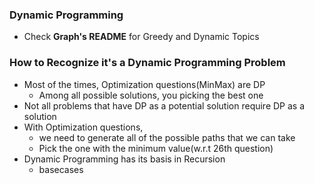 ### Dynamic Programming

* Check **Graph's README** for Greedy and Dynamic Topics

### How to Recognize it's a Dynamic Programming Problem

* Most of the times, Optimization questions(MinMax) are DP
  * Among all possible solutions, you picking the best one
* Not all problems that have DP as a potential solution require DP as a solution
* With Optimization questions,
  * we need to generate all of the possible paths that we can take
  * Pick the one with the minimum value(w.r.t 26th question)
* Dynamic Programming has its basis in Recursion
  * basecases